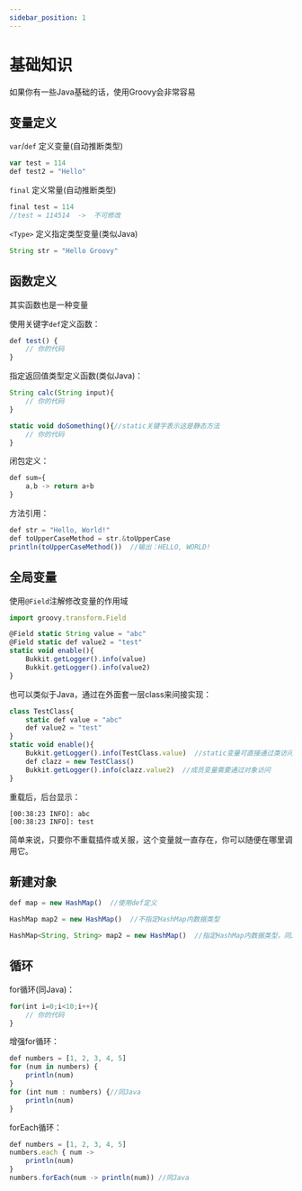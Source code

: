 ```yaml
---
sidebar_position: 1
---
```


# 基础知识

如果你有一些Java基础的话，使用Groovy会非常容易

## 变量定义

`var`/`def` 定义变量(自动推断类型)

```js
var test = 114
def test2 = "Hello"
```

`final` 定义常量(自动推断类型)

```js
final test = 114
//test = 114514  ->  不可修改
```

`<Type>` 定义指定类型变量(类似Java)

```js
String str = "Hello Groovy"
```

## 函数定义

其实函数也是一种变量

使用关键字`def`定义函数：
```js
def test() {
    // 你的代码
}
```

指定返回值类型定义函数(类似Java)：
```js
String calc(String input){
    // 你的代码
}

static void doSomething(){//static关键字表示这是静态方法
    // 你的代码
}
```

闭包定义：
```js
def sum={
    a,b -> return a+b
}
```

方法引用：
```js
def str = "Hello, World!"
def toUpperCaseMethod = str.&toUpperCase
println(toUpperCaseMethod())  //输出：HELLO, WORLD!
```

## 全局变量

使用`@Field`注解修改变量的作用域

```js
import groovy.transform.Field

@Field static String value = "abc"
@Field static def value2 = "test"
static void enable(){
    Bukkit.getLogger().info(value)
    Bukkit.getLogger().info(value2)
}
```

也可以类似于Java，通过在外面套一层class来间接实现：

```js
class TestClass{
    static def value = "abc"
    def value2 = "test"
}
static void enable(){
    Bukkit.getLogger().info(TestClass.value)  //static变量可直接通过类访问
    def clazz = new TestClass()
    Bukkit.getLogger().info(clazz.value2)  //成员变量需要通过对象访问
}
```

重载后，后台显示：

```
[00:38:23 INFO]: abc
[00:38:23 INFO]: test
```

简单来说，只要你不重载插件或关服，这个变量就一直存在，你可以随便在哪里调用它。


## 新建对象

```js
def map = new HashMap()  //使用def定义

HashMap map2 = new HashMap()  //不指定HashMap内数据类型

HashMap<String, String> map2 = new HashMap()  //指定HashMap内数据类型，同Java
```

## 循环

for循环(同Java)：
```js
for(int i=0;i<10;i++){
    // 你的代码
}
```

增强for循环：
```js
def numbers = [1, 2, 3, 4, 5]
for (num in numbers) {
    println(num)
}
for (int num : numbers) {//同Java
    println(num)
}
```

forEach循环：

```js
def numbers = [1, 2, 3, 4, 5]
numbers.each { num ->
    println(num)
}
numbers.forEach(num -> println(num)) //同Java
```

